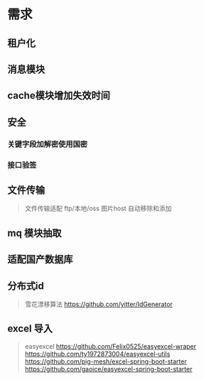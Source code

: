 # 需求



## 租户化


## 消息模块

## cache模块增加失效时间

## 安全

###   关键字段加解密使用国密

###  接口验签


## 文件传输
> 文件传输适配 ftp/本地/oss
>  图片host 自动移除和添加
>
>

##  mq 模块抽取


## 适配国产数据库



## 分布式id
> 雪花漂移算法 https://github.com/yitter/IdGenerator
>

## excel 导入
> easyexcel
>https://github.com/Felix0525/easyexcel-wraper
>https://github.com/ty1972873004/easyexcel-utils
>https://github.com/pig-mesh/excel-spring-boot-starter
>https://github.com/gaoice/easyexcel-spring-boot-starter